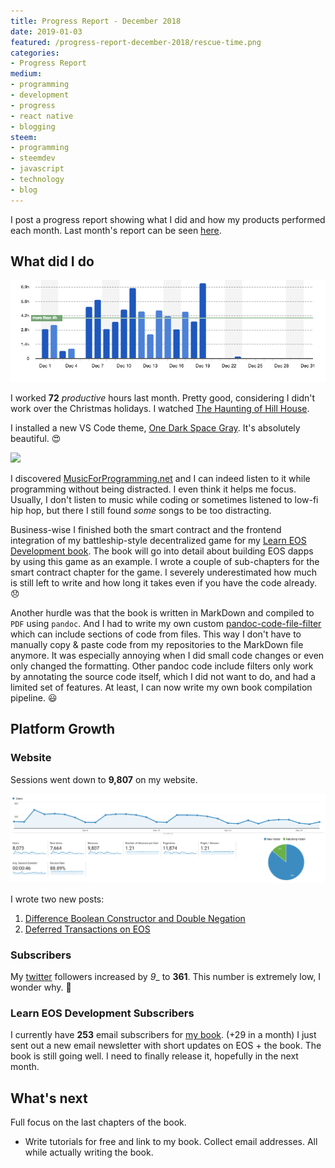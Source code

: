 ```yaml
---
title: Progress Report - December 2018
date: 2019-01-03
featured: /progress-report-december-2018/rescue-time.png
categories:
- Progress Report
medium:
- programming
- development
- progress
- react native
- blogging
steem:
- programming
- steemdev
- javascript
- technology
- blog
---
```


I post a progress report showing what I did and how my products performed each month.
Last month's report can be seen [here](/progress-report-november-2018).

## What did I do

![Productive Hours in December](./rescue-time.png)

I worked **72** _productive_ hours last month. Pretty good, considering I didn't work over the Christmas holidays.
I watched [The Haunting of Hill House](https://trakt.tv/shows/the-haunting-of-hill-house).

I installed a new VS Code theme, [One Dark Space Gray](https://marketplace.visualstudio.com/items?itemName=fivepointseven.vscode-theme-onedark-spacegray).
It's absolutely beautiful. 😍

<img src="https://raw.githubusercontent.com/fivepointseven/vscode-theme-onedark-spacegray/master/screenshots/preview.png" />

I discovered [MusicForProgramming.net](http://musicforprogramming.net) and I can indeed listen to it while programming without being distracted.
I even think it helps me focus.
Usually, I don't listen to music while coding or sometimes listened to low-fi hip hop, but there I still found _some_ songs to be too distracting.

Business-wise I finished both the smart contract and the frontend integration of my battleship-style decentralized game for my [Learn EOS Development book](https://learneos.dev).
The book will go into detail about building EOS dapps by using this game as an example.
I wrote a couple of sub-chapters for the smart contract chapter for the game.
I severely underestimated how much is still left to write and how long it takes even if you have the code already. 😞

Another hurdle was that the book is written in MarkDown and compiled to `PDF` using `pandoc`.
And I had to write my own custom [pandoc-code-file-filter](https://github.com/MrToph/pandoc-code-file-filter) which can include sections of code from files.
This way I don't have to manually copy & paste code from my repositories to the MarkDown file anymore.
It was especially annoying when I did small code changes or even only changed the formatting.
Other pandoc code include filters only work by annotating the source code itself, which I did not want to do, and had a limited set of features.
At least, I can now write my own book compilation pipeline. 😃

## Platform Growth

### Website

Sessions went down to **9,807** on my website.

![Website Traffic](./website-traffic.png)

I wrote two new posts:

1. [Difference Boolean Constructor and Double Negation](/difference-boolean-constructor-and-double-negation/)
1. [Deferred Transactions on EOS](/deferred-transactions-on-eos/)

### Subscribers

My [twitter](https://twitter.com/cmichelio) followers increased by _9__ to **361**.
This number is extremely low, I wonder why. 🤔

### Learn EOS Development Subscribers

I currently have **253** email subscribers for [my book](https://learneos.dev). (+29 in a month)
I just sent out a new email newsletter with short updates on EOS + the book.
The book is still going well.
I need to finally release it, hopefully in the next month.

## What's next

Full focus on the last chapters of the book.

* Write tutorials for free and link to my book.
    Collect email addresses.
    All while actually writing the book.
